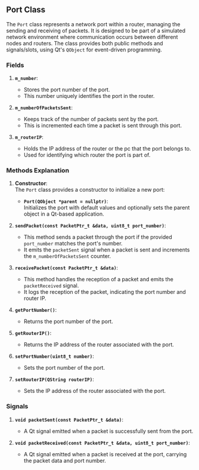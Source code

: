 ## Port Class

The `Port` class represents a network port within a router, managing the sending and receiving of packets. It is designed to be part of a simulated network environment where communication occurs between different nodes and routers. The class provides both public methods and signals/slots, using Qt's `QObject` for event-driven programming.

### Fields

1. **`m_number`**:  
   - Stores the port number of the port.  
   - This number uniquely identifies the port in the router.

2. **`m_numberOfPacketsSent`**:  
   - Keeps track of the number of packets sent by the port.  
   - This is incremented each time a packet is sent through this port.

3. **`m_routerIP`**:  
   - Holds the IP address of the router or the pc that the port belongs to.  
   - Used for identifying which router the port is part of.

### Methods Explanation

1. **Constructor**:  
   The `Port` class provides a constructor to initialize a new port:
   - **`Port(QObject *parent = nullptr)`**:  
     Initializes the port with default values and optionally sets the parent object in a Qt-based application.

2. **`sendPacket(const PacketPtr_t &data, uint8_t port_number)`**:  
   - This method sends a packet through the port if the provided `port_number` matches the port's number.  
   - It emits the `packetSent` signal when a packet is sent and increments the `m_numberOfPacketsSent` counter.

3. **`receivePacket(const PacketPtr_t &data)`**:  
   - This method handles the reception of a packet and emits the `packetReceived` signal.  
   - It logs the reception of the packet, indicating the port number and router IP.

4. **`getPortNumber()`**:  
   - Returns the port number of the port.

5. **`getRouterIP()`**:  
   - Returns the IP address of the router associated with the port.

6. **`setPortNumber(uint8_t number)`**:  
   - Sets the port number of the port.

7. **`setRouterIP(QString routerIP)`**:  
   - Sets the IP address of the router associated with the port.

### Signals

1. **`void packetSent(const PacketPtr_t &data)`**:  
   - A Qt signal emitted when a packet is successfully sent from the port.

2. **`void packetReceived(const PacketPtr_t &data, uint8_t port_number)`**:  
   - A Qt signal emitted when a packet is received at the port, carrying the packet data and port number.
